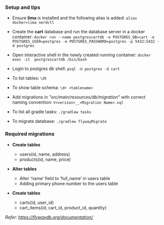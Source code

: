 
### Setup and tips  
  
- Ensure **lima** is installed and the following alias is added: ```alias docker=lima nerdctl```  
  
- Create the **cart** database and run the database server in a docker container: ```docker run --name postgrescartdb -e POSTGRES_DB=cart -e POSTGRES_USER=postgres -e POSTGRES_PASSWORD=postgres -p 5432:5432 -d postgres```  
  
- Open interactive shell in the newly created running container: ```docker exec -it  postgrescartdb /bin/bash```  
  
- Login to postgres db shell: ```psql -U postgres -d cart```  
  
- To list tables: ```\dt```  
  
- To show table schema: ```\d+ <tablename>``` 

- Add migrations in *"src/main/resources/db/migration"* with correct naming convention: ```V<version>__<Migration Name>.sql```
  
- To list all gradle tasks: ```./gradlew tasks```  
  
- To migrate database: ```./gradlew flywayMigrate```  
  
### Required migrations  
  
* **Create tables**
    * users(id, name, address)
    * products(id, name, price)

* **Alter tables**
	* Alter ‘name’ field to ‘full_name’ in users table
	* Adding primary phone number to the users table

* **Create tables**
	* carts(id, user_id)
	* cart_items(id, cart_id, product_id, quantity)

*Refer: https://flywaydb.org/documentation/*
